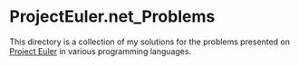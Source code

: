 # ProjectEuler.net_Problems

This directory is a collection of my solutions for the problems presented 
on [Project Euler](https://projecteuler.net) in various programming languages.

